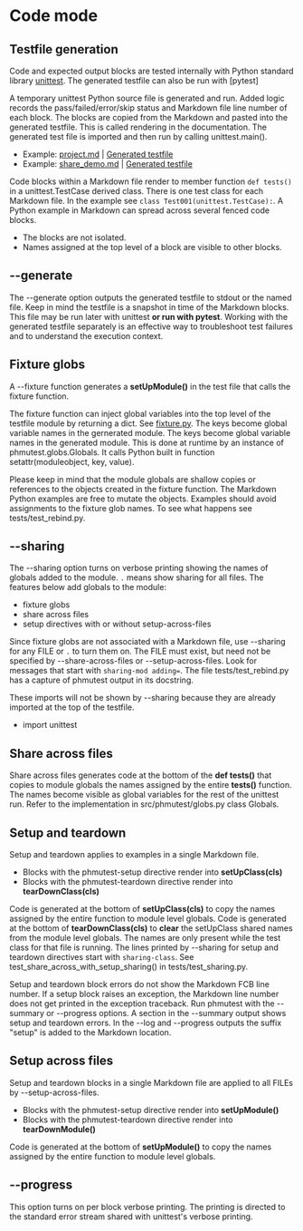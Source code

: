 # Code mode

## Testfile generation

Code and expected output blocks are tested internally with Python
standard library [unittest][1]. The generated testfile can also
be run with [pytest]

A temporary unittest Python source file is generated and run.
Added logic records the pass/failed/error/skip status and
Markdown file line number of each block.
The blocks are copied from the Markdown and pasted into the
generated testfile. This is called rendering in the documentation.
The generated test file is imported and then run by calling unittest.main().

- Example: [project.md](../tests/md/project.md) |
  [Generated testfile](generated_project_py.md)
- Example: [share_demo.md](../docs/share/share_demo.md) |
  [Generated testfile](generated_share_demo_py.md)

Code blocks within a Markdown file render to member function `def tests()`
in a unittest.TestCase derived class.
There is one test class for each Markdown file.
In the example see `class Test001(unittest.TestCase):`. A Python example
in Markdown can spread across several fenced code blocks.

- The blocks are not isolated.
- Names assigned at the top level of a block are visible to other blocks.

## --generate

The --generate option outputs the generated testfile to stdout or the named
file. Keep in mind the testfile is a snapshot in time of the Markdown blocks.
This file may be run later with unittest **or run with pytest**.
Working with the generated testfile separately is an effective way to
troubleshoot test failures and to understand the execution context.

## Fixture globs

A --fixture function generates a **setUpModule()** in the test file
that calls the fixture function.

The fixture function can inject global variables into the top level
of the testfile module by returning a dict. See [fixture.py](fixture_py.md).
The keys become global variable names in the gernerated module.
The keys become global variable names in the generated module.
This is done at runtime by an instance of phmutest.globs.Globals.
It calls Python built in function setattr(moduleobject, key, value).

Please keep in mind that the module globals are shallow copies or
references to the objects created in the fixture function. The Markdown
Python examples are free to mutate the objects.
Examples should avoid assignments to the fixture glob names. To see what
happens see tests/test_rebind.py.

## --sharing

The --sharing option turns on verbose printing showing the names of globals
added to the module. `.` means show sharing for all files.
The features below add globals to the module:

- fixture globs
- share across files
- setup directives with or without setup-across-files

Since fixture globs are not associated with a Markdown file, use --sharing
for any FILE or `.` to turn them on. The FILE must exist, but
need not be specified by --share-across-files or --setup-across-files.
Look for messages that start with `sharing-mod adding=`.
The file tests/test_rebind.py has a capture of phmutest output
in its docstring.

These imports will not be shown by --sharing because they are already
imported at the top of the testfile.

- import unittest

## Share across files

Share across files generates code at the bottom of the **def tests()**
that copies to module globals the names assigned by the entire
**tests()** function.
The names become visible as global variables for the rest of
the unittest run.
Refer to the implementation in src/phmutest/globs.py class Globals.

## Setup and teardown

Setup and teardown applies to examples in a single Markdown file.

- Blocks with the phmutest-setup directive render into **setUpClass(cls)**
- Blocks with the phmutest-teardown directive render into **tearDownClass(cls)**

Code is generated at the bottom of **setUpClass(cls)**
to copy the names assigned by the entire function to module level globals.
Code is generated at the bottom of **tearDownClass(cls)**
to **clear** the setUpClass shared names from the module level globals.
The names are only present while the test class for that file is running.
The lines printed by --sharing for setup and teardown
directives start with `sharing-class`.
See test_share_across_with_setup_sharing() in tests/test_sharing.py.

Setup and teardown block errors do not show the Markdown FCB line number.
If a setup block raises an exception, the Markdown line number does not
get printed in the exception traceback.
Run phmutest with the --summary or --progress options.
A section in the --summary output shows setup and teardown errors.
In the --log and --progress outputs the suffix "setup" is added
to the Markdown location.

## Setup across files

Setup and teardown blocks in a single Markdown file are applied to all FILEs
by --setup-across-files.

- Blocks with the phmutest-setup directive render into **setUpModule()**
- Blocks with the phmutest-teardown directive render into **tearDownModule()**

Code is generated at the bottom of **setUpModule()**
to copy the names assigned by the entire function to module level globals.

## --progress

This option turns on per block verbose printing. The printing is directed
to the standard error stream shared with unittest's verbose printing.

[1]: https://docs.python.org/3/library/unittest.html
